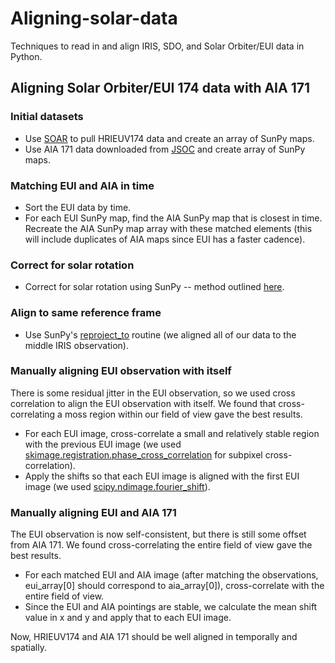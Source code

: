 # Aligning-solar-data
Techniques to read in and align IRIS, SDO, and Solar Orbiter/EUI data in Python.

## Aligning Solar Orbiter/EUI 174 data with AIA 171
### Initial datasets
- Use [SOAR](https://github.com/sunpy/sunpy-soar) to pull HRIEUV174 data and create an array of SunPy maps.
- Use AIA 171 data downloaded from [JSOC](http://jsoc.stanford.edu/ajax/lookdata.html?ds=aia.lev1_euv_12s) and create array of SunPy maps.

### Matching EUI and AIA in time
- Sort the EUI data by time.
- For each EUI SunPy map, find the AIA SunPy map that is closest in time. Recreate the AIA SunPy map array with these matched elements (this will include duplicates of AIA maps since EUI has a faster cadence).

### Correct for solar rotation
- Correct for solar rotation using SunPy -- method outlined [here](https://docs.sunpy.org/en/stable/generated/gallery/differential_rotation/reprojected_map.html).

### Align to same reference frame
- Use SunPy's [reproject_to](https://docs.sunpy.org/en/stable/generated/api/sunpy.map.GenericMap.html#sunpy.map.GenericMap.reproject_to) routine (we aligned all of our data to the middle IRIS observation).
   
### Manually aligning EUI observation with itself
There is some residual jitter in the EUI observation, so we used cross correlation to align the EUI observation with itself. We found that cross-correlating a moss region within our field of view gave the best results.

 - For each EUI image, cross-correlate a small and relatively stable region with the previous EUI image (we used [skimage.registration.phase_cross_correlation](https://scikit-image.org/docs/stable/api/skimage.registration.html#skimage.registration.phase_cross_correlation) for subpixel cross-correlation).
 - Apply the shifts so that each EUI image is aligned with the first EUI image (we used [scipy.ndimage.fourier_shift](https://docs.scipy.org/doc/scipy/reference/generated/scipy.ndimage.fourier_shift.html)).

### Manually aligning EUI and AIA 171
The EUI observation is now self-consistent, but there is still some offset from AIA 171. We found cross-correlating the entire field of view gave the best results.

- For each matched EUI and AIA image (after matching the observations, eui_array[0] should correspond to aia_array[0]), cross-correlate with the entire field of view.
- Since the EUI and AIA pointings are stable, we calculate the mean shift value in x and y and apply that to each EUI image.

Now, HRIEUV174 and AIA 171 should be well aligned in temporally and spatially.
